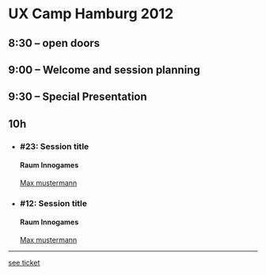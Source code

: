 # UX Camp Hamburg 2012



## 8:30 – open doors
## 9:00 – Welcome and session planning
## 9:30 – Special Presentation


## 10h

- ### \#23: Session title
  #### Raum **Innogames**
  [Max mustermann](http://twitter.com/supersoon)

- ### \#12: Session title
  #### Raum **Innogames**
  [Max mustermann](http://twitter.com/supersoon)

  
  
---
  
[see ticket](https://trello.com/c/lt9AysnV/7-sessioncards-title-name-twitter-handle-session-id-beginner-advanced-superpro)